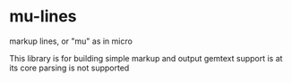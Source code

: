 # mu-lines
markup lines, or "mu" as in micro

This library is for building simple markup
and output
gemtext support is at its core
parsing is not supported

